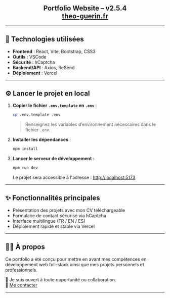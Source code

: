 <h2 align="center">
  Portfolio Website – v2.5.4<br/>
  <a href="https://theo-guerin.fr/" target="_blank">theo-guerin.fr</a>
</h2>

---

## 🚀 Technologies utilisées

- **Frontend** : React, Vite, Bootstrap, CSS3
- **Outils** : VSCode
- **Sécurité** : hCaptcha
- **Backend/API** : Axios, ReSend
- **Déploiement** : Vercel

---

## ⚙️ Lancer le projet en local

1. **Copier le fichier `.env.template` en `.env`** :

    ```bash
    cp .env.template .env
    ```

    > Renseignez les variables d’environnement nécessaires dans le fichier `.env`.

2. **Installer les dépendances** :

    ```bash
    npm install
    ```

3. **Lancer le serveur de développement** :

    ```bash
    npm run dev
    ```

    Le projet sera accessible à l'adresse : [http://localhost:5173](http://localhost:5173)

---

## ✨ Fonctionnalités principales

- Présentation des projets avec mon CV téléchargeable
- Formulaire de contact sécurisé via hCaptcha
- Interface multilingue (FR / EN / ES)
- Déploiement rapide et stable via Vercel

---

## 👨‍💻 À propos

Ce portfolio a été conçu pour mettre en avant mes compétences en développement web full-stack ainsi que mes projets personnels et professionnels.

💬 Je suis ouvert à toute opportunité ou collaboration.  
📧 [Me contacter](mailto:theo.guerin35000@gmail.com)

---
